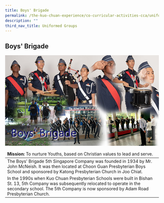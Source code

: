 ```yaml
---
title: Boys' Brigade
permalink: /the-kuo-chuan-experience/co-curricular-activities-cca/uniformed-groups/uniformed-groups/
description: ""
third_nav_title: Uniformed Groups
---
```

## Boys' Brigade


![](/images/The%20Kuo%20Chuan%20Experience/CCA/boysbrigade.jpg)


<table>
<thead>
  <tr>
		<td><b>Mission:</b> To nurture Youths, based on Christian values to lead and serve.</td>
  </tr>
</thead>
<tbody>
  <tr>
    <td>The Boys' Brigade 5th Singapore Company was founded in 1934 by Mr. John McNeish. It was then located at Choon Guan Presbyterian Boys School and sponsored by Katong Presbyterian Church in Joo Chiat.</td>
  </tr>
  <tr>
    <td>In the 1990s when Kuo Chuan Presbyterian Schools were built in Bishan St. 13, 5th Company was subsequently relocated to operate in the secondary school. The 5th Company is now sponsored by Adam Road Presbyterian Church.</td>
  </tr>
</tbody>
</table>